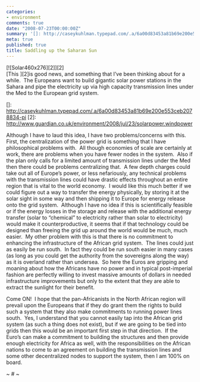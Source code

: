 ```yaml
---
categories:
- environment
comments: true
date: "2008-07-23T00:00:00Z"
summary: '[]: http://caseykuhlman.typepad.com/.a/6a00d83453a81b69e200e553ceb2078834-pi'
meta: true
published: true
title: Saddling up the Saharan Sun
---
```


[![Solar460x276][2]][2]  
[This ][2]is good news, and something that I’ve been thinking about for a while.  The Europeans want to build gigantic solar power stations in the Sahara and pipe the electricity up via high capacity transmission lines under the Med to the European grid system.  

 []: http://caseykuhlman.typepad.com/.a/6a00d83453a81b69e200e553ceb2078834-pi
 [2]: http://www.guardian.co.uk/environment/2008/jul/23/solarpower.windpower

Although I have to laud this idea, I have two problems/concerns with this.  First, the centralization of the power grid is something that I have philosophical problems with.  All though economies of scale are certainly at work, there are problems when you have fewer nodes in the system.  Also if the plan only calls for a limited amount of transmission lines under the Med then there could be problems centralizing that.  A few depth charges could take out all of Europe’s power, or less nefariously, any technical problems with the transmission lines could have drastic effects throughout an entire region that is vital to the world economy.  I would like this much better if we could figure out a way to transfer the energy physically, by storing it at the solar sight in some way and then shipping it to Europe for energy release onto the grid system.  Although I have no idea if this is scientifically feasible or if the energy losses in the storage and release with the additional energy transfer (solar to “chemical” to electricity rather than solar to electricity) would make it counterproductive, it seems that if that technology could be designed than freeing the grid up around the world would be much, much easier.  My other problem with this is that there is no commitment to enhancing the infrastructure of the African grid system.  The lines could just as easily be run south.  In fact they could be run south easier in many cases (as long as you could get the authority from the sovereigns along the way) as it is overland rather than undersea.  So here the Euros are gripping and moaning about how the Africans have no power and in typical post-imperial fashion are perfectly willing to invest massive amounts of dollars in needed infrastructure improvements but only to the extent that they are able to extract the sunlight for their benefit.  

Come ON!  I hope that the pan-Africanists in the North African region will prevail upon the Europeans that if they do grant them the rights to build such a system that they also make commitments to running power lines south.  Yes, I understand that you cannot easily tap into the African grid system (as such a thing does not exist), but if we are going to be tied into grids then this would be an important first step in that direction.  If the Euro’s can make a commitment to building the structures and then provide enough electricity for Africa as well, with the responsibilities on the African nations to come to an agreement on building the transmission lines and some other decentralized nodes to support the system, then I am 100% on board.

~ # ~